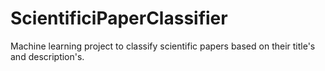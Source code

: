 # ScientificiPaperClassifier
Machine learning project to classify scientific papers based on their title's and description's.
